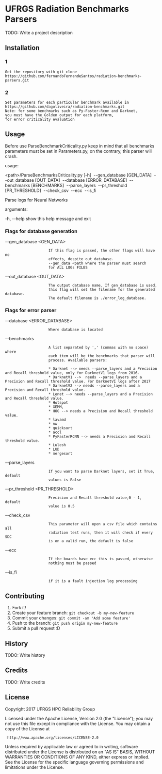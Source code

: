 # UFRGS Radiation Benchmarks Parsers

TODO: Write a project description

## Installation

### 1
    Get the repository with git clone https://github.com/fernandoFernandeSantos/radiation-benchmarks-parsers.git

### 2
    Set parameters for each particular benchmark available in
    https://github.com/dagoliveira/radiation-benchmarks.git
    Note: for some benchmarks such as Py-Faster-Rcnn and Darknet,
    you must have the Golden output for each platform,
    for error criticality evaluation

## Usage

Before use ParseBenchmarkCriticality.py keep in mind that all benchmarks parameters must be set in Parameters.py,
on the contrary, this parser will crash.

usage:

\<path\>/ParseBenchmarksCriticality.py
                                     [-h]
                                     &nbsp;--gen_database [GEN_DATA]
                                     &nbsp;--out_database [OUT_DATA]
                                     &nbsp;--database [ERROR_DATABASE]
                                     &nbsp;--benchmarks [BENCHMARKS]
                                     &nbsp;--parse_layers
                                     &nbsp;--pr_threshold [PR_THRESHOLD]
                                     &nbsp;--check_csv &nbsp;--ecc &nbsp;--is_fi

Parse logs for Neural Networks

arguments:

  -h, --help            show this help message and exit

### Flags for database generation

  --gen_database <GEN_DATA>

                        If this flag is passed, the other flags will have no
                        effects, despite out_database.
                        --gen_data <path where the parser must search
                        for ALL LOGs FILES

  --out_database <OUT_DATA>

                        The output database name. If gen_database is used,
                        this flag will set the filename for the generated database.
                        The default filename is ./error_log_database.

### Flags for error parser

  --database <ERROR_DATABASE>

                        Where database is located


  --benchmarks <BENCHMARKS>

                        A list separated by ',' (commas with no space) where
                        each item will be the benchmarks that parser will
                        process. Available parsers:

                        * Darknet --> needs --parse_layers and a Precision and Recall threshold value, only for DarknetV1 logs from 2016.
                        * DarknetV1 -->  needs --parse_layers and a Precision and Recall threshold value. For DarknetV1 logs after 2017
                        * DarknetV2 --> needs --parse_layers and a Precision and Recall threshold value.
                        * Lenet --> needs --parse_layers and a Precision and Recall threshold value.
                        * Hotspot
                        * GEMM,
                        * HOG --> needs a Precision and Recall threshold value.
                        * lavamd
                        * nw
                        * quicksort
                        * accl
                        * PyFasterRCNN --> needs a Precision and Recall threshold value.
                        * Lulesh
                        * LUD
                        * mergesort


  --parse_layers

                        If you want to parse Darknet layers, set it True, default
                        values is False

  --pr_threshold <PR_THRESHOLD>

                        Precision and Recall threshold value,0 - 1, default
                        value is 0.5

  --check_csv

                        This parameter will open a csv file which contains all
                        radiation test runs, then it will check if every SDC
                        is on a valid run, the default is false


  --ecc

                        If the boards have ecc this is passed, otherwise
                        nothing must be passed

  --is_fi

                        if it is a fault injection log processing


## Contributing

1. Fork it!
2. Create your feature branch: `git checkout -b my-new-feature`
3. Commit your changes: `git commit -am 'Add some feature'`
4. Push to the branch: `git push origin my-new-feature`
5. Submit a pull request :D

## History

TODO: Write history

## Credits

TODO: Write credits

## License

   Copyright 2017 UFRGS HPC Reliability Group

   Licensed under the Apache License, Version 2.0 (the "License");
   you may not use this file except in compliance with the License.
   You may obtain a copy of the License at

     http://www.apache.org/licenses/LICENSE-2.0

   Unless required by applicable law or agreed to in writing, software
   distributed under the License is distributed on an "AS IS" BASIS,
   WITHOUT WARRANTIES OR CONDITIONS OF ANY KIND, either express or implied.
   See the License for the specific language governing permissions and
   limitations under the License.
